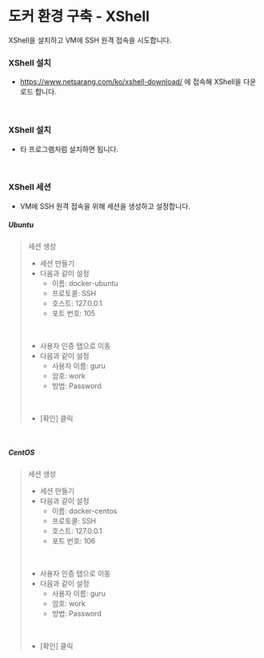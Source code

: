 # 도커 환경 구축 - XShell
XShell을 설치하고 VM에 SSH 원격 접속을 시도합니다.

### XShell 설치
- https://www.netsarang.com/ko/xshell-download/ 에 접속해 XShell을 다운로드 합니다.
<br />

### XShell 설치
- 타 프로그램처럼 설치하면 됩니다.
<br />

### XShell 세션
- VM에 SSH 원격 접속을 위해 세션을 생성하고 설정합니다.

##### Ubuntu
> 세션 생성
> - 세션 만들기
> - 다음과 같이 설정
>   - 이름: docker-ubuntu
>   - 프로토콜: SSH
>   - 호스트: 127.0.0.1
>   - 포트 번호: 105
> <br />
> 
> - 사용자 인증 탭으로 이동
> - 다음과 같이 설정
>   - 사용자 이름: guru
>   - 암호: work
>   - 방법: Password
> <br />
>
> - [확인] 클릭   
<br />

##### CentOS
> 세션 생성
> - 세션 만들기
> - 다음과 같이 설정
>   - 이름: docker-centos
>   - 프로토콜: SSH
>   - 호스트: 127.0.0.1
>   - 포트 번호: 106
> <br />
> 
> - 사용자 인증 탭으로 이동
> - 다음과 같이 설정
>   - 사용자 이름: guru
>   - 암호: work
>   - 방법: Password
> <br />
>
> - [확인] 클릭
